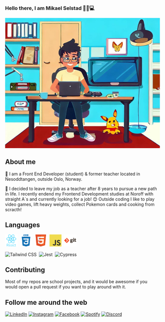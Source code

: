 ### Hello there, I am Mikael Selstad 👋😊💻


<img src="images/read-me.jpg">

## About me

🔭 I am a Front End Developer (student) & former teacher located in Nesoddtangen, outside Oslo, Norway.

🌱 I decided to leave my job as a teacher after 8 years to pursue a new path in life. I recently endend my Frontend Development studies at Noroff with straight A`s and currently looking for a job!
😊 Outside coding I like to play video games, lift heavy weights, collect Pokemon cards and cooking from scracth!

## Languages 

<div>
  <img src="https://github.com/devicons/devicon/blob/master/icons/react/react-original-wordmark.svg" title="React" alt="React" width="40" height="40"/>&nbsp;
  <img src="https://github.com/devicons/devicon/blob/master/icons/css3/css3-plain-wordmark.svg" title="CSS3" alt="CSS" width="40" height="40"/>&nbsp;
  <img src="https://github.com/devicons/devicon/blob/master/icons/html5/html5-original.svg" title="HTML5" alt="HTML" width="40" height="40"/>&nbsp;
  <img src="https://github.com/devicons/devicon/blob/master/icons/javascript/javascript-original.svg" title="JavaScript" alt="JavaScript" width="40" height="40"/>&nbsp;
  <img src="https://github.com/devicons/devicon/blob/master/icons/git/git-original-wordmark.svg" title="Git" alt="Git" width="40" height="40"/>&nbsp;

  <img src="https://cdn.jsdelivr.net/gh/devicons/devicon@latest/icons/tailwindcss/tailwindcss-original-wordmark.svg" title="Tailwind CSS" alt="Tailwind CSS" width="40" height="40"/>&nbsp;
  <img src="https://cdn.jsdelivr.net/gh/devicons/devicon@latest/icons/jest/jest-plain.svg" title="Jest" alt="Jest" width="40" height="40"/>&nbsp;
  <img src="https://cdn.jsdelivr.net/gh/devicons/devicon@latest/icons/cypressio/cypressio-original.svg" title="Cypress" alt="Cypress" width="40" height="40"/>&nbsp;
</div>




## Contributing
Most of my repos are school projects, and it would be awesome if you would open a pull request if you want to play around with it.


## Follow me around the web
<a href="https://www.linkedin.com/in/mikael-selstad-921251279/" target="_blank"><img src="https://img.shields.io/badge/LinkedIn-%230077B5.svg?&style=flat-square&logo=linkedin&logoColor=white" alt="LinkedIn"></a>
<a href="https://www.instagram.com/mikabjrk/" target="_blank"><img src="https://img.shields.io/badge/Instagram-%23E4405F.svg?&style=flat-square&logo=instagram&logoColor=white" alt="Instagram"></a>
<a href="https://www.facebook.com/mikael.selstad" target="_blank"><img src="https://img.shields.io/badge/Facebook-%231877F2.svg?&style=flat-square&logo=facebook&logoColor=white" alt="Facebook"></a>
<a href="https://open.spotify.com/user/selstad90" target="_blank"><img src="https://img.shields.io/badge/Spotify-%231ED760.svg?&style=flat-square&logo=spotify&logoColor=white" alt="Spotify"></a>
<a href="Mikael Selstad-Aug22 FT#7098" target="_blank"><img src="https://img.shields.io/badge/Discord-5865F2?style=for-the-badge&logo=discord&logoColor=white" alt="Discord"></a>
</div>

<!-- ### :fire: My Stats -->


